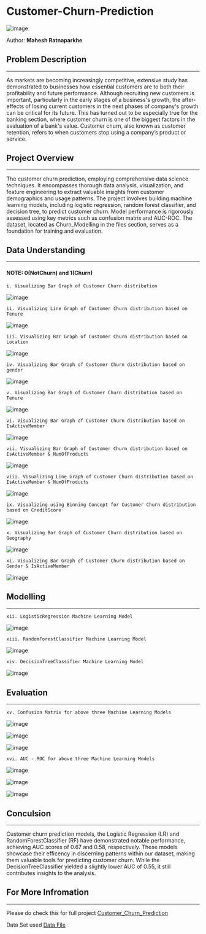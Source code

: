 # Customer-Churn-Prediction
![image](https://github.com/Mahi4052/Customer-Churn-Prediction/assets/95848665/d2b4e820-1029-41ff-ab64-074f900543fa)

Author: __Mahesh Ratnaparkhe__

## Problem Description
---------------------------------------------------------------------------------------------------------------------------------------------------------------------------------------------------------------------
As markets are becoming increasingly competitive, extensive study has demonstrated to businesses how essential customers are to both their profitability and future performance. Although recruiting new customers is important, particularly in the early stages of a business's growth, the after-effects of losing current customers in the next phases of company's growth can be critical for its future. This has turned out to be especially true for the banking section, where customer churn is one of the biggest factors in the evaluation of a bank's value. Customer churn, also known as customer retention, refers to when customers stop using a company’s product or service.

## Project Overview
---------------------------------------------------------------------------------------------------------------------------------------------------------------------------------------------------------------------
The customer churn prediction, employing comprehensive data science techniques. It encompasses thorough data analysis, visualization, and feature engineering to extract valuable insights from customer demographics and usage patterns. The project involves building machine learning models, including logistic regression, random forest classifier, and decision tree, to predict customer churn. Model performance is rigorously assessed using key metrics such as confusion matrix and AUC-ROC. The dataset, located as Churn_Modelling in the files section, serves as a foundation for training and evaluation.

## Data Understanding 
---------------------------------------------------------------------------------------------------------------------------------------------------------------------------------------------------------------------
#### NOTE: 0(NotChurn) and 1(Churn)
    i. Visualizing Bar Graph of Customer Churn distribution
![image](https://github.com/Mahi4052/Customer-Churn-Prediction/assets/95848665/b4722565-428b-498a-83cb-16b09f708b72)

    ii. Visualizing Line Graph of Customer Churn distribution based on Tenure
![image](https://github.com/Mahi4052/Customer-Churn-Prediction/assets/95848665/73411f48-c6fb-4579-91d4-46d782090e97)

    iii. Visualizing Bar Graph of Customer Churn distribution based on Location
![image](https://github.com/Mahi4052/Customer-Churn-Prediction/assets/95848665/d0f3db0f-f645-4a30-8a41-d83ca690d0d5)

    iv. Visualizing Bar Graph of Customer Churn distribution based on gender
![image](https://github.com/Mahi4052/Customer-Churn-Prediction/assets/95848665/15b38b80-1d59-4c7e-9d74-9c32c9cfef09)

    v. Visualizing Bar Graph of Customer Churn distribution based on Tenure
![image](https://github.com/Mahi4052/Customer-Churn-Prediction/assets/95848665/24abb4df-a27a-4fa3-897f-1c7eb15d9898)

    vi. Visualizing Bar Graph of Customer Churn distribution based on IsActiveMember
![image](https://github.com/Mahi4052/Customer-Churn-Prediction/assets/95848665/facf6a5c-9158-4177-9d3c-bddcd7ec4f9d)

    vii. Visualizing Bar Graph of Customer Churn distribution based on IsActiveMember & NumOfProducts
![image](https://github.com/Mahi4052/Customer-Churn-Prediction/assets/95848665/e21f8a7c-49a6-47c8-9e80-0881a863d46f)

    viii. Visualizing Line Graph of Customer Churn distribution based on IsActiveMember & NumOfProducts
![image](https://github.com/Mahi4052/Customer-Churn-Prediction/assets/95848665/ab7b3e44-9090-4d67-b203-7bad0bc88fa4)

    ix. Visualizing using Binning Concept for Customer Churn distribution based on CreditScore
![image](https://github.com/Mahi4052/Customer-Churn-Prediction/assets/95848665/dc81b587-72cf-4035-bb9d-d0c5b9781fa7)

    x. Visualizing Bar Graph of Customer Churn distribution based on Geography
![image](https://github.com/Mahi4052/Customer-Churn-Prediction/assets/95848665/5ecb3ff9-ecb1-4f49-afd7-d39be4772cde)

    xi. Visualizing Bar Graph of Customer Churn distribution based on Gender & IsActiveMember
![image](https://github.com/Mahi4052/Customer-Churn-Prediction/assets/95848665/d037d3bc-44dc-4bc9-bc4e-316b0fff9153)

## Modelling
---------------------------------------------------------------------------------------------------------------------------------------------------------------------------------------------------------------------
    xii. LogisticRegression Machine Learning Model
![image](https://github.com/Mahi4052/Customer-Churn-Prediction/assets/95848665/eeb3fb93-6ada-4332-9a22-64926dfefe7a)

    xiii. RandomForestClassifier Machine Learning Model
![image](https://github.com/Mahi4052/Customer-Churn-Prediction/assets/95848665/47b1b042-453f-4de6-98eb-69d5f12c6afc)

    xiv. DecisionTreeClassifier Machine Learning Model
![image](https://github.com/Mahi4052/Customer-Churn-Prediction/assets/95848665/6daab9c8-8065-4457-9cca-4e6595065b8c)

## Evaluation
---------------------------------------------------------------------------------------------------------------------------------------------------------------------------------------------------------------------
    xv. Confusion Matrix for above three Machine Learning Models
![image](https://github.com/Mahi4052/Customer-Churn-Prediction/assets/95848665/b391a80a-8f39-482b-b521-05fddaaed150)

![image](https://github.com/Mahi4052/Customer-Churn-Prediction/assets/95848665/b12fdbc2-2a68-4763-9ab5-dd71ecaf8fbf)

![image](https://github.com/Mahi4052/Customer-Churn-Prediction/assets/95848665/7ca6a8ff-7e4e-410b-9d11-14ae67cf703f)

    xvi. AUC - ROC for above three Machine Learning Models
![image](https://github.com/Mahi4052/Customer-Churn-Prediction/assets/95848665/99e736e4-cf7c-46fa-9879-e7c9ad864abb)

![image](https://github.com/Mahi4052/Customer-Churn-Prediction/assets/95848665/a224a2b7-2f52-4270-9515-c021a7b4f82b)

![image](https://github.com/Mahi4052/Customer-Churn-Prediction/assets/95848665/57aa177e-2944-4820-89f5-8fb51073d9e9)

## Conculsion
---------------------------------------------------------------------------------------------------------------------------------------------------------------------------------------------------------------------
Customer churn prediction models, the Logistic Regression (LR) and RandomForestClassifier (RF) have demonstrated notable performance, achieving AUC scores of 0.67 and 0.58, respectively. These models showcase their efficency in discerning patterns within our dataset, making them valuable tools for predicting customer churn. While the DecisionTreeClassifier yielded a slightly lower AUC of 0.55, it still contributes insights to the analysis.

## For More Infromation
---------------------------------------------------------------------------------------------------------------------------------------------------------------------------------------------------------------------
Please do check this for full project [Customer_Churn_Prediction](https://github.com/Mahi4052/Customer-Churn-Prediction/blob/main/Customer_Churn_Prediction.ipynb)

Data Set used [Data File](https://github.com/Mahi4052/Customer-Churn-Prediction/blob/main/Churn_Modelling.csv)
    












    
